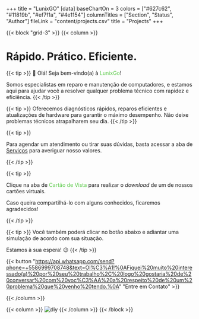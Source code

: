 +++
title = "LunixGO"
[data]
baseChartOn = 3
colors = ["#627c62", "#11819b", "#ef7f1a", "#4e1154"]
columnTitles = ["Section", "Status", "Author"]
fileLink = "content/projects.csv"
title = "Projects"
+++

{{< block "grid-3" >}}
{{< column >}}

# Rápido. Prático. **Eficiente.**

{{< tip >}}
👋 Olá! Seja bem-vindo(a) à <span style="color:#5aca48">LunixGo</span>!

Somos especialistas em reparo e manutenção de computadores, e estamos aqui para ajudar você a resolver qualquer problema técnico com rapidez e eficiência.
{{< /tip >}}


{{< tip >}}
Oferecemos diagnósticos rápidos, reparos eficientes e atualizações de hardware para garantir o máximo desempenho. Não deixe problemas técnicos atrapalharem seu dia.
{{< /tip >}}

{{< tip >}}

Para agendar um atendimento ou tirar suas dúvidas, basta acessar a aba de [Serviços](http://localhost:1313/services/) para averiguar nosso valores.

{{< /tip >}}

{{< tip >}}

Clique na aba de <span style="color:#5aca48">Cartão de Vista</span> para realizar o _download_ de um de nossos cartões virtuais.

Caso queira compartilhá-lo com alguns conhecidos, ficaremos agradecidos!

{{< /tip >}}

{{< tip >}}
Você também poderá clicar no botão abaixo e adiantar uma simulação de acordo com sua situação.

Estamos à sua espera! 😉
{{< /tip >}}
 
{{< button "https://api.whatsapp.com/send?phone=+5586999708748&text=Ol%C3%A1!%0AFiquei%20muito%20interessado(a)%20por%20seu%20trabalho%2C%20logo%20gostaria%20de%20conversar%20com%20voc%C3%AA%20a%20respeito%20de%20um%20problema%20que%20venho%20tendo.%0A" "Entre em Contato" >}}

{{< /column >}}

{{< column >}}
![diy](images/home/home-picture.png)
{{< /column >}}
{{< /block >}}
